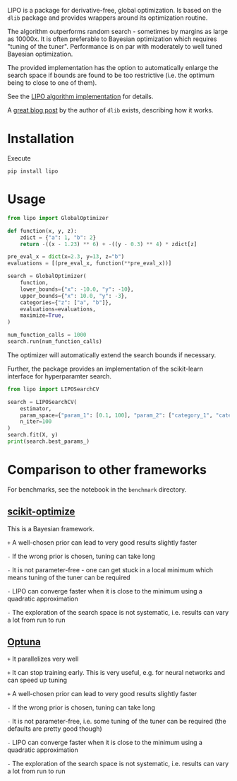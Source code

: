 LIPO is a package for derivative-free, global optimization. Is based on
the `dlib` package and provides wrappers around its optimization routine.

The algorithm outperforms random search - sometimes by margins as large as 10000x. It is often preferable to 
Bayesian optimization which requires "tuning of the tuner". Performance is on par with moderately to well tuned Bayesian 
optimization.

The provided implementation has the option to automatically enlarge the search space if bounds are found to be 
too restrictive (i.e. the optimum being to close to one of them).

See the [LIPO algorithm implementation](http://dlib.net/python/index.html#dlib.find_max_global) for details.

A [great blog post](http://blog.dlib.net/2017/12/a-global-optimization-algorithm-worth.html) by the author of 
`dlib` exists, describing how it works.

# Installation

Execute

`pip install lipo`

# Usage

```python
from lipo import GlobalOptimizer

def function(x, y, z):
    zdict = {"a": 1, "b": 2}
    return -((x - 1.23) ** 6) + -((y - 0.3) ** 4) * zdict[z]

pre_eval_x = dict(x=2.3, y=13, z="b")
evaluations = [(pre_eval_x, function(**pre_eval_x))]

search = GlobalOptimizer(
    function,
    lower_bounds={"x": -10.0, "y": -10},
    upper_bounds={"x": 10.0, "y": -3},
    categories={"z": ["a", "b"]},
    evaluations=evaluations,
    maximize=True,
)

num_function_calls = 1000
search.run(num_function_calls)
```

The optimizer will automatically extend the search bounds if necessary.

Further, the package provides an implementation of the scikit-learn interface for 
hyperparamter search.

```python
from lipo import LIPOSearchCV

search = LIPOSearchCV(
    estimator,
    param_space={"param_1": [0.1, 100], "param_2": ["category_1", "category_2"]},
    n_iter=100
)
search.fit(X, y)
print(search.best_params_)
```


# Comparison to other frameworks

For benchmarks, see the notebook in the `benchmark` directory.

## [scikit-optimize](https://scikit-optimize.github.io/)

This is a Bayesian framework.
 
`+` A well-chosen prior can lead to very good results slightly faster 

`-` If the wrong prior is chosen, tuning can take long

`-` It is not parameter-free - one can get stuck in a local minimum which means tuning of the tuner can be required

`-` LIPO can converge faster when it is close to the minimum using a quadratic approximation

`-` The exploration of the search space is not systematic, i.e. results can vary a lot from run to run

## [Optuna](https://optuna.readthedocs.io/)

`+` It parallelizes very well

`+` It can stop training early. This is very useful, e.g. for neural networks and can speed up tuning

`+` A well-chosen prior can lead to very good results slightly faster 

`-` If the wrong prior is chosen, tuning can take long

`-` It is not parameter-free, i.e. some tuning of the tuner can be required (the defaults are pretty good though)

`-` LIPO can converge faster when it is close to the minimum using a quadratic approximation

`-` The exploration of the search space is not systematic, i.e. results can vary a lot from run to run
